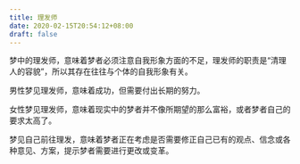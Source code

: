 ```yaml
---
title: 理发师
date: 2020-02-15T20:54:12+08:00
draft: false
---
```


梦中的理发师，意味着梦者必须注意自我形象方面的不足，理发师的职责是“清理人的容貌”，所以其存在往往与个体的自我形象有关。

男性梦见理发师，意味着成功，但需要付出长期的努力。

女性梦见理发师，意味着现实中的梦者并不像所期望的那么富裕，或者梦者自己的要求太高了。

梦见自己前往理发，意味着梦者正在考虑是否需要修正自己已有的观点、信念或各种意见、方案，提示梦者需要进行更改或变革。